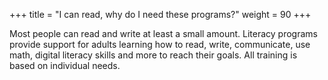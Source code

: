+++
title = "I can read, why do I need these programs?"
weight = 90
+++

Most people can read and write at least a small amount.  Literacy programs provide support for adults learning how to read, write, communicate, use math, digital literacy skills and more to reach their goals.  All training is based on individual needs.